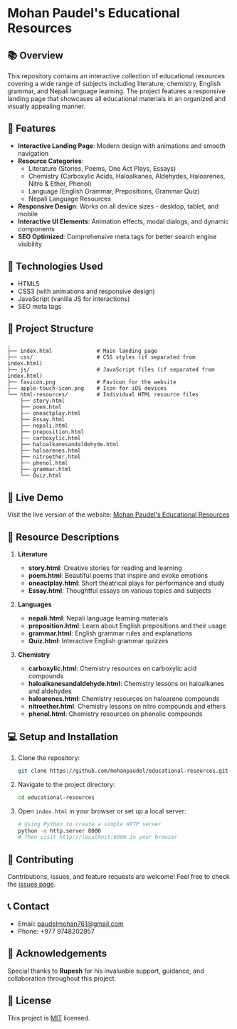# Mohan Paudel's Educational Resources


## 📚 Overview

This repository contains an interactive collection of educational resources covering a wide range of subjects including literature, chemistry, English grammar, and Nepali language learning. The project features a responsive landing page that showcases all educational materials in an organized and visually appealing manner.

## 🌟 Features

- **Interactive Landing Page**: Modern design with animations and smooth navigation
- **Resource Categories**: 
  - Literature (Stories, Poems, One Act Plays, Essays)
  - Chemistry (Carboxylic Acids, Haloalkanes, Aldehydes, Haloarenes, Nitro & Ether, Phenol)
  - Language (English Grammar, Prepositions, Grammar Quiz)
  - Nepali Language Resources
- **Responsive Design**: Works on all device sizes - desktop, tablet, and mobile
- **Interactive UI Elements**: Animation effects, modal dialogs, and dynamic components
- **SEO Optimized**: Comprehensive meta tags for better search engine visibility

## 🔧 Technologies Used

- HTML5
- CSS3 (with animations and responsive design)
- JavaScript (vanilla JS for interactions)
- SEO meta tags

## 📂 Project Structure

```
.
├── index.html              # Main landing page
├── css/                    # CSS styles (if separated from index.html)
├── js/                     # JavaScript files (if separated from index.html)
├── favicon.png             # Favicon for the website
├── apple-touch-icon.png    # Icon for iOS devices
└── html-resources/         # Individual HTML resource files
    ├── story.html
    ├── poem.html
    ├── oneactplay.html
    ├── Essay.html
    ├── nepali.html
    ├── preposition.html
    ├── carboxylic.html
    ├── haloalkanesandaldehyde.html
    ├── haloarenes.html
    ├── nitroether.html
    ├── phenol.html
    ├── grammar.html
    └── Quiz.html
```

## 🚀 Live Demo

Visit the live version of the website: [Mohan Paudel's Educational Resources](https://paudelmohan.com.np/) 

## 📄 Resource Descriptions

1. **Literature**
   - **story.html**: Creative stories for reading and learning
   - **poem.html**: Beautiful poems that inspire and evoke emotions
   - **oneactplay.html**: Short theatrical plays for performance and study
   - **Essay.html**: Thoughtful essays on various topics and subjects

2. **Languages**
   - **nepali.html**: Nepali language learning materials
   - **preposition.html**: Learn about English prepositions and their usage
   - **grammar.html**: English grammar rules and explanations
   - **Quiz.html**: Interactive English grammar quizzes

3. **Chemistry**
   - **carboxylic.html**: Chemistry resources on carboxylic acid compounds
   - **haloalkanesandaldehyde.html**: Chemistry lessons on haloalkanes and aldehydes
   - **haloarenes.html**: Chemistry resources on haloarene compounds
   - **nitroether.html**: Chemistry lessons on nitro compounds and ethers
   - **phenol.html**: Chemistry resources on phenolic compounds

## 💻 Setup and Installation

1. Clone the repository:
   ```bash
   git clone https://github.com/mohanpaudel/educational-resources.git
   ```

2. Navigate to the project directory:
   ```bash
   cd educational-resources
   ```

3. Open `index.html` in your browser or set up a local server:
   ```bash
   # Using Python to create a simple HTTP server
   python -m http.server 8000
   # Then visit http://localhost:8000 in your browser
   ```

## 🤝 Contributing

Contributions, issues, and feature requests are welcome! Feel free to check the [issues page](https://github.com/hackermohan12/educational-resources/issues).

## 📞 Contact

- Email: paudelmohan761@gmail.com
- Phone: +977 9748202957

## 👏 Acknowledgements

Special thanks to **Rupesh** for his invaluable support, guidance, and collaboration throughout this project.

## 📜 License

This project is [MIT](LICENSE) licensed.
